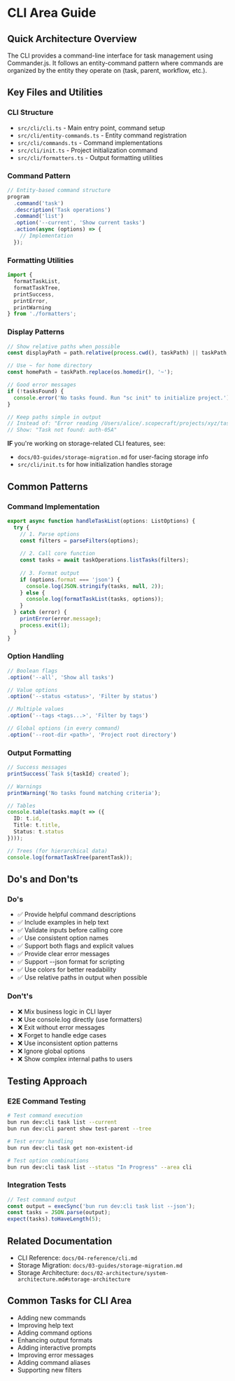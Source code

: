 # CLI Area Guide

## Quick Architecture Overview
The CLI provides a command-line interface for task management using Commander.js. It follows an entity-command pattern where commands are organized by the entity they operate on (task, parent, workflow, etc.).

## Key Files and Utilities

### CLI Structure

- `src/cli/cli.ts` - Main entry point, command setup
- `src/cli/entity-commands.ts` - Entity command registration
- `src/cli/commands.ts` - Command implementations
- `src/cli/init.ts` - Project initialization command
- `src/cli/formatters.ts` - Output formatting utilities

### Command Pattern
```typescript
// Entity-based command structure
program
  .command('task')
  .description('Task operations')
  .command('list')
  .option('--current', 'Show current tasks')
  .action(async (options) => {
    // Implementation
  });
```

### Formatting Utilities
```typescript
import { 
  formatTaskList, 
  formatTaskTree, 
  printSuccess,
  printError,
  printWarning 
} from './formatters';
```

### Display Patterns

```typescript
// Show relative paths when possible
const displayPath = path.relative(process.cwd(), taskPath) || taskPath;

// Use ~ for home directory
const homePath = taskPath.replace(os.homedir(), '~');

// Good error messages
if (!tasksFound) {
  console.error('No tasks found. Run "sc init" to initialize project.');
}

// Keep paths simple in output
// Instead of: "Error reading /Users/alice/.scopecraft/projects/xyz/tasks/..."
// Show: "Task not found: auth-05A"
```

**IF** you're working on storage-related CLI features, see:
- `docs/03-guides/storage-migration.md` for user-facing storage info
- `src/cli/init.ts` for how initialization handles storage

## Common Patterns

### Command Implementation
```typescript
export async function handleTaskList(options: ListOptions) {
  try {
    // 1. Parse options
    const filters = parseFilters(options);
    
    // 2. Call core function
    const tasks = await taskOperations.listTasks(filters);
    
    // 3. Format output
    if (options.format === 'json') {
      console.log(JSON.stringify(tasks, null, 2));
    } else {
      console.log(formatTaskList(tasks, options));
    }
  } catch (error) {
    printError(error.message);
    process.exit(1);
  }
}
```

### Option Handling
```typescript
// Boolean flags
.option('--all', 'Show all tasks')

// Value options
.option('--status <status>', 'Filter by status')

// Multiple values
.option('--tags <tags...>', 'Filter by tags')

// Global options (in every command)
.option('--root-dir <path>', 'Project root directory')
```

### Output Formatting
```typescript
// Success messages
printSuccess(`Task ${taskId} created`);

// Warnings
printWarning('No tasks found matching criteria');

// Tables
console.table(tasks.map(t => ({
  ID: t.id,
  Title: t.title,
  Status: t.status
})));

// Trees (for hierarchical data)
console.log(formatTaskTree(parentTask));
```

## Do's and Don'ts

### Do's
- ✅ Provide helpful command descriptions
- ✅ Include examples in help text
- ✅ Validate inputs before calling core
- ✅ Use consistent option names
- ✅ Support both flags and explicit values
- ✅ Provide clear error messages
- ✅ Support --json format for scripting
- ✅ Use colors for better readability
- ✅ Use relative paths in output when possible

### Don't's
- ❌ Mix business logic in CLI layer
- ❌ Use console.log directly (use formatters)
- ❌ Exit without error messages
- ❌ Forget to handle edge cases
- ❌ Use inconsistent option patterns
- ❌ Ignore global options
- ❌ Show complex internal paths to users

## Testing Approach

### E2E Command Testing
```bash
# Test command execution
bun run dev:cli task list --current
bun run dev:cli parent show test-parent --tree

# Test error handling
bun run dev:cli task get non-existent-id

# Test option combinations
bun run dev:cli task list --status "In Progress" --area cli
```

### Integration Tests
```typescript
// Test command output
const output = execSync('bun run dev:cli task list --json');
const tasks = JSON.parse(output);
expect(tasks).toHaveLength(5);
```

## Related Documentation
- CLI Reference: `docs/04-reference/cli.md`
- Storage Migration: `docs/03-guides/storage-migration.md`
- Storage Architecture: `docs/02-architecture/system-architecture.md#storage-architecture`

## Common Tasks for CLI Area
- Adding new commands
- Improving help text
- Adding command options
- Enhancing output formats
- Adding interactive prompts
- Improving error messages
- Adding command aliases
- Supporting new filters